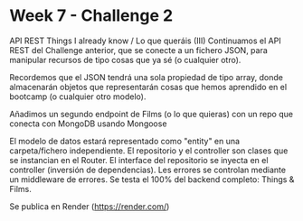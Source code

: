 # Week 7 - Challenge 2

API REST Things I already know / Lo que queráis (III)
Continuamos el API REST del Challenge anterior, que se conecte a un fichero JSON, para manipular recursos de tipo cosas que ya sé (o cualquier otro).

Recordemos que el JSON tendrá una sola propiedad de tipo array, donde almacenarán objetos que representarán cosas que hemos aprendido en el bootcamp (o cualquier otro modelo).

Añadimos un segundo endpoint de Films (o lo que quieras) con un repo que conecta con MongoDB usando Mongoose

El modelo de datos estará representado como "entity" en una carpeta/fichero independiente.
El repositorio y el controller son clases que se instancian en el Router.
El interface del repositorio se inyecta en el controller (inversión de dependencias).
Les errores se controlan mediante un middleware de errores.
Se testa el 100% del backend completo: Things & Films.

Se publica en Render (https://render.com/)
